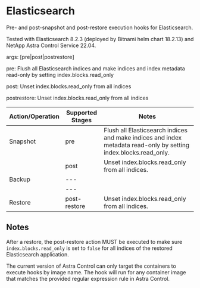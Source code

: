 # Elasticsearch

Pre- and post-snapshot and post-restore execution hooks for Elasticsearch.

Tested with Elasticsearch 8.2.3 (deployed by Bitnami helm chart 18.2.13) and NetApp Astra Control Service 22.04.

args: [pre|post|postrestore]

pre: Flush all Elasticsearch indices and make indices and index metadata read-only by setting index.blocks.read_only

post: Unset index.blocks.read_only from all indices

postrestore: Unset index.blocks.read_only from all indices

| Action/Operation | Supported Stages |               Notes                                                                                                     |
| -----------------|------------------|-------------------------------------------------------------------------------------------------------------------------|
| Snapshot         | pre              | Flush all Elasticsearch indices and make indices and index metadata read-only by setting index.blocks.read_only.        |
|                  | post             | Unset index.blocks.read_only from all indices.                                                                          |
| Backup           | ---              |                                                                                                                         |
|                  | ---              |                                                                                                                         |
| Restore          | post-restore     | Unset index.blocks.read_only from all indices.                                                                          |


## Notes

After a restore, the post-restore action MUST be executed to make sure `index.blocks.read_only` is set to `false` for all indices of the restored Elasticsearch application.

The current version of Astra Control can only target the containers to execute hooks by image name. The hook will run for any container image that matches the provided regular expression rule in Astra Control.
